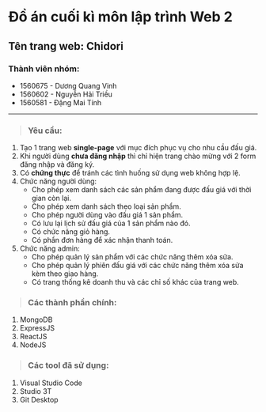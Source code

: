 # Đồ án cuối kì môn lập trình Web 2
## Tên trang web: Chidori
### Thành viên nhóm:

+ 1560675 - Dương Quang Vinh
+ 1560602 - Nguyễn Hải Triều
+ 1560581 - Đặng Mai Tính

***

> ### Yêu cầu:

1. Tạo 1 trang web **single-page** với mục đích phục vụ cho nhu cầu đấu giá.
2. Khi người dùng **chưa đăng nhập** thì chỉ hiện trang chào mừng với 2 form đăng nhập và đăng ký.
3. Có **chứng thực** để tránh các tình huống sử dụng web không hợp lệ.
4. Chức năng người dùng:
	*  Cho phép xem danh sách các sản phẩm đang được đấu giá với thời gian còn lại.
	*  Cho phép xem danh sách theo loại sản phẩm.
	*  Cho phép người dùng vào đấu giá 1 sản phẩm.
	*  Có lưu lại lịch sử đấu giá của 1 sản phẩm nào đó.
	*  Có chức năng giỏ hàng.
	*  Có phần đơn hàng để xác nhận thanh toán.
5. Chức năng admin:
	*  Cho phép quản lý sản phẩm với các chức năng thêm xóa sửa.
	*  Cho phép quản lý phiên đấu giá với các chức năng thêm xóa sửa kèm theo giao hàng.
	*  Có trang thống kê doanh thu và các chỉ số khác của trang web.

> ### Các thành phần chính:
1. MongoDB
2. ExpressJS
3. ReactJS
4. NodeJS

> ### Các tool đã sử dụng:
1. Visual Studio Code
2. Studio 3T
3. Git Desktop
